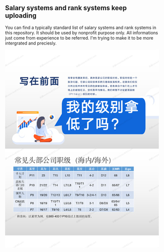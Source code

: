 ## Salary systems and rank systems keep uploading
You can find a typically standard list of salary systems and rank systems in this repository. It should be used by nonprofit purpose only. All informations just come from experience to be referred. I'm trying to make it to be more intergrated and preciesly.

![Image text](https://github.com/KatelynLyu/Salary-systems-and-rank-systemss-keep-uploading/blob/main/%E5%B8%B8%E8%A7%81%E5%A4%B4%E9%83%A8%E5%85%AC%E5%8F%B8%E8%81%8C%E7%BA%A7.png)
